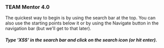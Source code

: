 ### TEAM Mentor 4.0

The quickest way to begin is by using the search bar at the top. You can also use the starting points below it or by using the Navigate button in the navigation bar (but we'll get to that later).

##### Type 'XSS' in the search bar and click on the search icon (or hit enter).